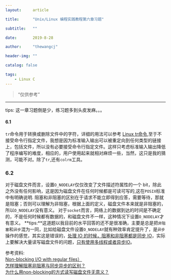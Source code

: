 ```yaml
---
layout:     article

title:      "Unix/Linux 编程实践教程第六章习题"

subtitle:   ""

date:       2019-8-28

author:     "thewangcj"

header-img: ""

catalog: false

tags:
    - Linux C
---
```


> “仅供参考”

------
tips: 这一章习题倒是少，练习题多到头皮发麻。。。
<!--more-->

#### 6.1
`tr`命令用于转换或删除文件中的字符，详细的用法可以参考
[Linux tr命令](https://www.runoob.com/linux/linux-comm-tr.html),至于不接受命令行指定文件，我想是因为标准输入输出可以被重定向到任何类型的链接上，包括文件，所以没有必要接受命令行指定文件。这样只考虑标准输入输出降低了程序编写的难度，相应的，用户使用起来就相对麻烦一些，当然，这只是我的猜测，可能不对。除了`tr`,还有`colrm`工具。

### 6.2
对于磁盘文件而言，设置`O_NODELAY`仅仅改变了文件描述符属性的一个 bit，除此之外没有任何影响，这是因为磁盘文件在任何时候都是可读可写的,这在`POSIX`标准中有明确说明.
阻塞和非阻塞的区别在于请求不能立即得到应答，需要等待，那就是阻塞；否则可以理解为非阻塞，根据上面的定义，磁盘文件本来就是非阻塞的，所以`O_NODELAY`没有意义。
对于`socket`而言，网络上的数据到达的时间是不确定的，不是任何时候都有数据的，和磁盘文件不一样，这种情况下设置`O_NODELAY`才有意义。
**tips:**这道题以我目前的水平回答的还不是很准确，主要是总是把`非阻塞`和`异步`混为一同，比如给磁盘文件设置`O_NODELAY`就有种效率肯定提升了，是`异步`操作的感觉，其实这是错误的，[处理 IO 的时候，阻塞和非阻塞都是同步 IO](https://www.zhihu.com/question/19732473)，实际上要解决大量读写磁盘文件的问题，[只有使用多线程或者异步IO](https://www.remlab.net/op/nonblock.shtml)。

参考资料:  
[Non-blocking I/O with regular files）](https://www.remlab.net/op/nonblock.shtml)  
[怎样理解阻塞非阻塞与同步异步的区别？](https://www.zhihu.com/question/19732473)  
[为什么用non-blocking的方式读写磁盘文件无意义？](http://cache.baiducontent.com/c?m=9f65cb4a8c8507ed19fa950d100b8738440197634b86914323c3933fcf331d5c113ba3e870794f59ce963c215afe170bf7a6613464587ef686cb8e48dfbd972c249c6269304a891d4f8f0eaebb167b9c71c94de9de0e97bce74394b9a3d4c82522dd52756df1879c2b0603ba1ee76046&p=8b2a970691b111a05bed9228470ac4&newp=882a9645d09e18e806fec7710f4d8c231610db2151d4da166b82c825d7331b001c3bbfb42327100fd1c37c650ba84c58eef03774350923a3dda5c91d9fb4c57479d57e732e0f&user=baidu&fm=sc&query=nonblock+%B4%C5%C5%CC%CE%C4%BC%FE&qid=b7821e320000ff2b&p1=1)
